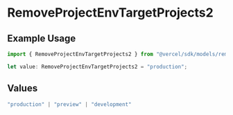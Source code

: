 # RemoveProjectEnvTargetProjects2

## Example Usage

```typescript
import { RemoveProjectEnvTargetProjects2 } from "@vercel/sdk/models/removeprojectenvop.js";

let value: RemoveProjectEnvTargetProjects2 = "production";
```

## Values

```typescript
"production" | "preview" | "development"
```